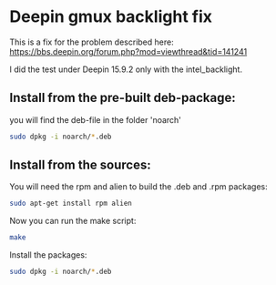 # Deepin gmux backlight fix
This is a fix for the problem described here:
https://bbs.deepin.org/forum.php?mod=viewthread&tid=141241

I did the test under Deepin 15.9.2 only with the intel_backlight.
 

## Install from the pre-built deb-package:
you will find the deb-file in the folder 'noarch'
```bash
sudo dpkg -i noarch/*.deb
```

## Install from the sources:
You will need the rpm and alien to build the .deb and .rpm packages:
```bash
sudo apt-get install rpm alien
```
Now you can run the make script:
```bash
make
```
Install the packages:
```bash
sudo dpkg -i noarch/*.deb
```

